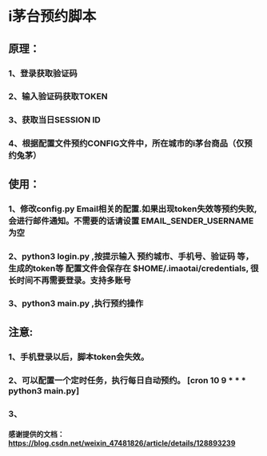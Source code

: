 
# i茅台预约脚本
## 原理：
### 1、登录获取验证码
### 2、输入验证码获取TOKEN
### 3、获取当日SESSION ID
### 4、根据配置文件预约CONFIG文件中，所在城市的i茅台商品（仅预约兔茅）

## 使用：
### 1、修改config.py Email相关的配置.如果出现token失效等预约失败,会进行邮件通知。不需要的话请设置 EMAIL_SENDER_USERNAME 为空
### 2、python3 login.py ,按提示输入 预约城市、手机号、验证码 等，生成的token等 配置文件会保存在 $HOME/.imaotai/credentials, 很长时间不再需要登录。支持多账号
### 3、python3 main.py ,执行预约操作

## 注意:
### 1、手机登录以后，脚本token会失效。
### 2、可以配置一个定时任务，执行每日自动预约。 [cron 10 9 * * * python3 main.py]
### 3、


#### 感谢提供的文档：https://blog.csdn.net/weixin_47481826/article/details/128893239

